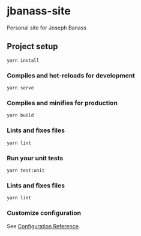 # jbanass-site

Personal site for Joseph Banass

## Project setup

```
yarn install
```

### Compiles and hot-reloads for development

```
yarn serve
```

### Compiles and minifies for production

```
yarn build
```

### Lints and fixes files

```
yarn lint
```

### Run your unit tests
```
yarn test:unit
```

### Lints and fixes files
```
yarn lint
```

### Customize configuration

See [Configuration Reference](https://cli.vuejs.org/config/).
